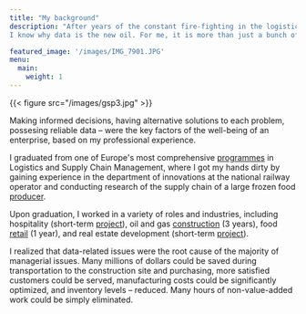 ```yaml
---
title: "My background"
description: "After years of the constant fire-fighting in the logistics department of a constructing company with over 10k employees,
I know why data is the new oil. For me, it is more than just a bunch of buzzwords."

featured_image: '/images/IMG_7901.JPG'
menu:
  main:
    weight: 1
---
```

{{< figure src="/images/gsp3.jpg" >}}

Making informed decisions, having alternative solutions to each problem, possesing reliable data – were the key factors of the well-being of an enterprise, based on my professional experience. 

I graduated from one of Europe's most comprehensive [programmes](https://logistics.hse.ru/en/) in Logistics and Supply Chain Management, where I got my hands dirty by gaining experience in the department of innovations at the national railway operator and conducting research of the supply chain of a large frozen food [producer](https://sh2000.ru/en/). 

Upon graduation, I worked in a variety of roles and industries, including hospitality (short-term [project](https://kaprizissykkul.kg/en/)), oil and gas [construction](https://www.shell.com/about-us/major-projects/sakhalin/sakhalin-an-overview.html) (3 years), food [retail](https://www.x5.ru/en/) (1 year), and real estate development (short-term [project](https://www.the-village.ru/business/how/colife?from=infinite_scroll)). 

I realized that data-related issues were the root cause of the majority of managerial issues. Many millions of dollars could be saved during transportation to the construction site and purchasing, more satisfied customers could be served, manufacturing costs could be significantly optimized, and inventory levels – reduced. Many hours of non-value-added work could be simply eliminated.